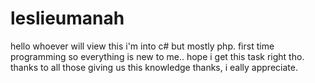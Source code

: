 # leslieumanah
hello whoever will view this 
i'm into c# but mostly php.
first time programming so everything is new to me..
hope i get this task right tho.
thanks to all those giving us this knowledge 
thanks, i eally appreciate. 
